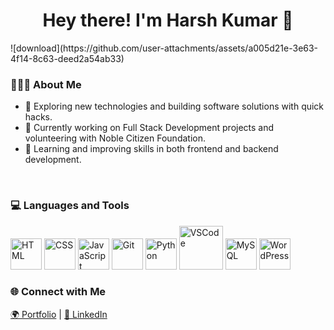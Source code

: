 <h1 align="center">Hey there! I'm Harsh Kumar 👋</h1>

<div>![download](https://github.com/user-attachments/assets/a005d21e-3e63-4f14-8c63-deed2a54ab33)

 
  <div align="left"> 
    <h3> 👨🏻‍💻 About Me </h3>
    <ul>
      <li>🤔 Exploring new technologies and building software solutions with quick hacks.</li>
      <li>💼 Currently working on Full Stack Development projects and volunteering with Noble Citizen Foundation.</li>
      <li>🌱 Learning and improving skills in both frontend and backend development.</li>
    </ul>
  </div> 
</div>

<br clear="both" />

<div>
  <h3> 💻 Languages and Tools </h3>
  <p>
    <img src="https://media.giphy.com/media/3rCcV6sC1o2GY/giphy.gif" width="50" alt="HTML">
    <img src="https://media3.giphy.com/media/ln7z2eWriiQAllfVcn/200w.webp" width="50" alt="CSS">
    <img src="https://i.giphy.com/media/LMt9638dO8dftAjtco/200.webp" width="50" alt="JavaScript">
    <img src="https://media3.giphy.com/media/kdFc8fubgS31b8DsVu/giphy.webp" width="50" alt="Git">
    <img src="https://media.giphy.com/media/SU2ic3wTfuC6JhD1lA/giphy.gif" width="50" alt="Python">
    <img src="https://media.giphy.com/media/SsCYf6DRFJrOpP0IoM/giphy.gif" width="70" alt="VSCode">
    <img src="https://media.giphy.com/media/5xtDarlqG5UOjP1IS5a/giphy.gif" width="50" alt="MySQL">
    <img src="https://media.giphy.com/media/Y4ak9Ki2GZCbJxAnJD/giphy.gif" width="50" alt="WordPress">
  
  </p>
</div>

<div>
  <h3> 🌐 Connect with Me </h3>
  <p>
    <a href="https://harshkumar412.vercel.app/" target="_blank">🌍 Portfolio</a> | 
    <a href="https://www.linkedin.com/in/harsh-kumar-35536b250/" target="_blank">💼 LinkedIn</a>
  </p>
</div>
